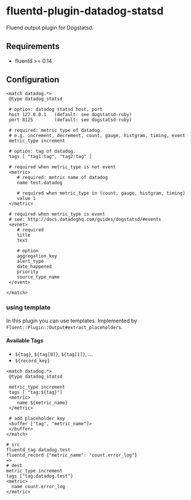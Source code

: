 # fluentd-plugin-datadog-statsd

Fluend output plugin for Dogstatsd.

## Requirements
- fluentd >= 0.14

## Configuration
```
<match datadog.*>
 @type datadog_statsd

 # option: datadog statsd host, port
 host 127.0.0.1   (default: see dogstatsd-ruby)
 port 8125        (default: see dogstatsd-ruby)

 # required: metric type of datadog.
 # e.g. increment, decrement, count, gauge, histgram, timing, event
 metric_type increment

 # option: tag of datadog.
 tags [ "tag1:tag", "tag2:tag" ]

 # required when metric_type is not event
 <metric>
    # required: metric name of datadog
    name test.datadog

    # required when metric_type in (count, gauge, histgram, timing)
    value 1
 </metric>

 # required when metric_type is event
 # see: http://docs.datadoghq.com/guides/dogstatsd/#events
 <evnet>
    # required
    title
    text

    # option
    aggregation_key
    alert_type
    date_happened
    priority
    source_type_name
 </event>

</match>
```

### using template

In this plugin you can use templates.
Implemented by `Fluent::Plugin::Output#extract_placeholders`.

#### Available Tags
- `${tag}`, `${tag[0]}`, `${tag[1]}`, ...
- `${record_key}`

```
<match datadog.*>
 @type datadog_statsd

 metric_type increment
 tags [ "tag:${tag}"]
 <metric>
    name ${metric_name}
 </metric>

 # add placeholder key
 <buffer ["tag", "metric_name"]>
 </buffer>
</match>
```

```
# src
fluentd_tag datadog.test
fluentd_record {"metric_name": "count.error_log"}
=>
# dest
metric_type increment
tags ["tag:datadog.test"}
<metric>
  name count.error_log
</metric>
```
